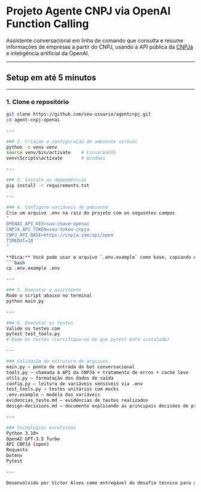 # Projeto Agente CNPJ via OpenAI Function Calling

Assistente conversacional em linha de comando que consulta e resume informações de empresas a partir do CNPJ, usando a API pública da [CNPJá](https://cnpja.com/api/open) e inteligência artificial da OpenAI.

---

## Setup em até 5 minutos

---

### 1. Clone o repositório
```bash
git clone https://github.com/seu-usuario/agentcnpj.git
cd agent-cnpj-openai

---

### 2. Criação e configuração de ambiente virtual
python -m venv venv
source venv/bin/activate    # Linux/macOS
venv\Scripts\activate       # Windows

---

### 3. Instale as dependências
pip install -r requirements.txt

---

### 4. Configure variáveis de ambiente
Crie um arquivo .env na raiz do projeto com os seguintes campos
"
OPENAI_API_KEY=sua-chave-openai
CNPJA_API_TOKEN=seu-token-cnpja
CNPJ_API_BASE=https://cnpja.com/api/open
TIMEOUT=10
"

**Dica:** Você pode usar o arquivo `.env.example` como base, copiando e renomeando:
```bash
cp .env.example .env

---

### 5. Executar o assistente
Rode o script abaixo no terminal
python main.py

---

### 6. Executar os testes
Valide os testes com
pytest test_tools.py
# Rode os testes (certifique-se de que pytest está instalado)

---

### Validação de estrutura de arquivos
main.py – ponto de entrada do bot conversacional
tools.py – chamada à API da CNPJá + tratamento de erros + cache leve
utils.py – formatação dos dados de saída
config.py – leitura de variáveis sensíveis via .env
test_tools.py – testes unitários com mocks
.env.example – modelo das variáveis
evidencias_teste.md – evidências de testes realizados
design-decisions.md – documento explicando as principais decisões do projeto

---

### Tecnologias envolvidas
Python 3.10+
OpenAI GPT-3.5 Turbo
API CNPJá (open)
Requests
Dotenv
Pytest

---

Desenvolvido por Victor Alves como entregável do desafio técnico para a Patagon AI.
